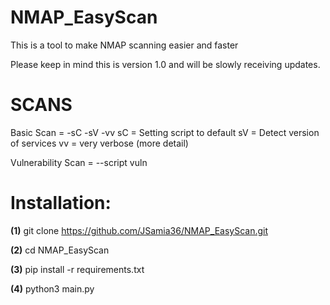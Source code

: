 # NMAP_EasyScan
This is a tool to make NMAP scanning easier and faster

Please keep in mind this is version 1.0 and will be slowly 
receiving updates.

# SCANS
Basic Scan = -sC -sV -vv
sC = Setting script to default
sV = Detect version of services
vv = very verbose (more detail)

Vulnerability Scan = --script vuln

# Installation:
**(1)** git clone https://github.com/JSamia36/NMAP_EasyScan.git

**(2)** cd NMAP_EasyScan

**(3)** pip install -r requirements.txt

**(4)** python3 main.py

